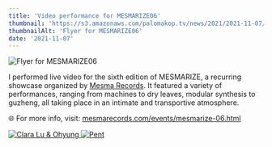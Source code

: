```yaml
---
title: 'Video performance for MESMARIZE06'
thumbnail: 'https://s3.amazonaws.com/palomakop.tv/news/2021/2021-11-07/mesmarize06_flyer.jpg'
thumbnailAlt: 'Flyer for MESMARIZE06'
date: '2021-11-07'
---
```


<img alt="Flyer for MESMARIZE06" loading="lazy" src="https://s3.amazonaws.com/palomakop.tv/news/2021/2021-11-07/mesmarize06_flyer.jpg"/>
<p>
  I performed live video for the sixth edition of MESMARIZE, a recurring showcase organized by <a href="https://mesmarecords.com" rel="noopener" target="_blank">Mesma Records</a>. It featured a variety of performances, ranging from machines to dry leaves, modular synthesis to guzheng, all taking place in an intimate and transportive atmosphere.
  </p>
<p>
  🌐 For more info, visit: <a href="https://mesmarecords.com/events/mesmarize-06.html" rel="noopener" target="_blank">mesmarecords.com/events/mesmarize-06.html</a>
</p>
<div class="photo-grid-vertical lightbox" id="mesmarize06-lightbox">
<a href="https://s3.amazonaws.com/palomakop.tv/news/2021/2021-11-07/mesmarize06_1_hi_res.jpg" title="Clara Lu &amp; Ohyung">
<img alt="Clara Lu &amp; Ohyung" loading="lazy" src="https://s3.amazonaws.com/palomakop.tv/news/2021/2021-11-07/mesmarize06_1_1440px.jpg"/>
</a>
<a href="https://s3.amazonaws.com/palomakop.tv/news/2021/2021-11-07/mesmarize06_2_hi_res.jpg" title="Pent">
<img alt="Pent" loading="lazy" src="https://s3.amazonaws.com/palomakop.tv/news/2021/2021-11-07/mesmarize06_2_1440px.jpg"/>
</a>
</div>
<script>
  var mesmarize06_lightbox = new SimpleLightbox({elements: '#mesmarize06-lightbox a'});
  </script>
